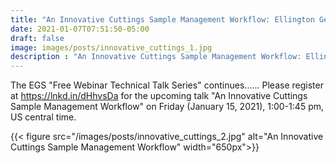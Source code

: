 ```yaml
---
title: "An Innovative Cuttings Sample Management Workflow: Ellington Geological Services Free Webinar Series"
date: 2021-01-07T07:51:50-05:00
draft: false
image: images/posts/innovative_cuttings_1.jpg
description : "An Innovative Cuttings Sample Management Workflow: Ellington Geological Services Free Webinar Series"
---
```


The EGS "Free Webinar Technical Talk Series" continues...... Please register at https://lnkd.in/dHhvsDa for the upcoming talk "An Innovative Cuttings Sample Management Workflow" on Friday (January 15, 2021), 1:00-1:45 pm, US central time.

{{< figure src="/images/posts/innovative_cuttings_2.jpg" alt="An Innovative Cuttings Sample Management Workflow" width="650px">}}